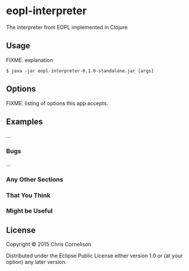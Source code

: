 # eopl-interpreter

The interpreter from EOPL implemented in Clojure


## Usage

FIXME: explanation

    $ java -jar eopl-interpreter-0.1.0-standalone.jar [args]

## Options

FIXME: listing of options this app accepts.

## Examples

...

### Bugs

...

### Any Other Sections
### That You Think
### Might be Useful

## License

Copyright © 2015 Chris Cornelison

Distributed under the Eclipse Public License either version 1.0 or (at
your option) any later version.
